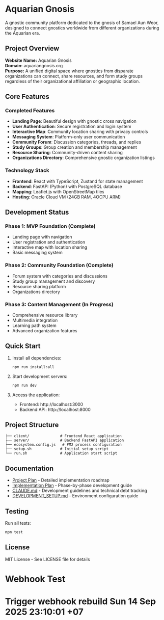 # Aquarian Gnosis

A gnostic community platform dedicated to the gnosis of Samael Aun Weor, designed to connect gnostics worldwide from different organizations during the Aquarian era.

## Project Overview

**Website Name:** Aquarian Gnosis  
**Domain:** aquariangnosis.org  
**Purpose:** A unified digital space where gnostics from disparate organizations can connect, share resources, and form study groups regardless of their organizational affiliation or geographic location.

## Core Features

### Completed Features
- **Landing Page**: Beautiful design with gnostic cross navigation
- **User Authentication**: Secure registration and login system
- **Interactive Map**: Community location sharing with privacy controls
- **Messaging System**: Platform-only user communication
- **Community Forum**: Discussion categories, threads, and replies
- **Study Groups**: Group creation and membership management
- **Resource Sharing**: Community-driven content sharing
- **Organizations Directory**: Comprehensive gnostic organization listings

### Technology Stack
- **Frontend**: React with TypeScript, Zustand for state management
- **Backend**: FastAPI (Python) with PostgreSQL database
- **Mapping**: Leaflet.js with OpenStreetMap tiles
- **Hosting**: Oracle Cloud VM (24GB RAM, 4OCPU ARM)

## Development Status

### Phase 1: MVP Foundation (Complete)
- Landing page with navigation
- User registration and authentication
- Interactive map with location sharing
- Basic messaging system

### Phase 2: Community Foundation (Complete)
- Forum system with categories and discussions
- Study group management and discovery
- Resource sharing platform
- Organizations directory

### Phase 3: Content Management (In Progress)
- Comprehensive resource library
- Multimedia integration
- Learning path system
- Advanced organization features

## Quick Start

1. Install all dependencies:
   ```bash
   npm run install:all
   ```

2. Start development servers:
   ```bash
   npm run dev
   ```

3. Access the application:
   - Frontend: http://localhost:3000
   - Backend API: http://localhost:8000

## Project Structure

```
├── client/              # Frontend React application
├── server/              # Backend FastAPI application
├── ecosystem.config.js   # PM2 process configuration
├── setup.sh             # Initial setup script
└── run.sh               # Application start script
```

## Documentation

- [Project Plan](PROJECT_PLAN.md) - Detailed implementation roadmap
- [Implementation Plan](IMPLEMENTATION_PLAN.md) - Phase-by-phase development guide
- [CLAUDE.md](CLAUDE.md) - Development guidelines and technical debt tracking
- [DEVELOPMENT_SETUP.md](DEVELOPMENT_SETUP.md) - Environment configuration guide

## Testing

Run all tests:
```bash
npm test
```

## License

MIT License - See LICENSE file for details
# Webhook Test
# Trigger webhook rebuild Sun 14 Sep 2025 23:10:01 +07
